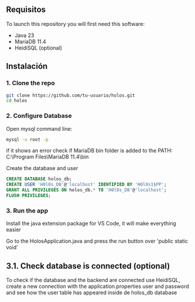 ## Requisitos

To launch this repository you will first need this software:

- Java 23
- MariaDB 11.4
- HeidiSQL (optional)

## Instalación

### 1. Clone the repo

```sh
git clone https://github.com/tu-usuario/holos.git
cd holos
```

### 2. Configure Database

Open mysql command line:

```sh
mysql -u root -p
```

if it shows an error check if MariaDB bin folder is added to the PATH:
C:\Program Files\MariaDB 11.4\bin

Create the database and user

```SQL
CREATE DATABASE holos_db;
CREATE USER 'H0l0s_DB'@'localhost' IDENTIFIED BY 'H0l0s1$PP';
GRANT ALL PRIVILEGES ON holos_db.* TO 'H0l0s_DB'@'localhost';
FLUSH PRIVILEGES;
```

### 3. Run the app

Install the java extension package for VS Code, it will make everything easier

Go to the HolosApplication.java and press the run button over 'public static void'

## 3.1. Check database is connected (optional)

To check if the database and the backend are connected use HeidiSQL, create a new connection with the application.properties user and password and see how the user table has appeared inside de holos_db database 